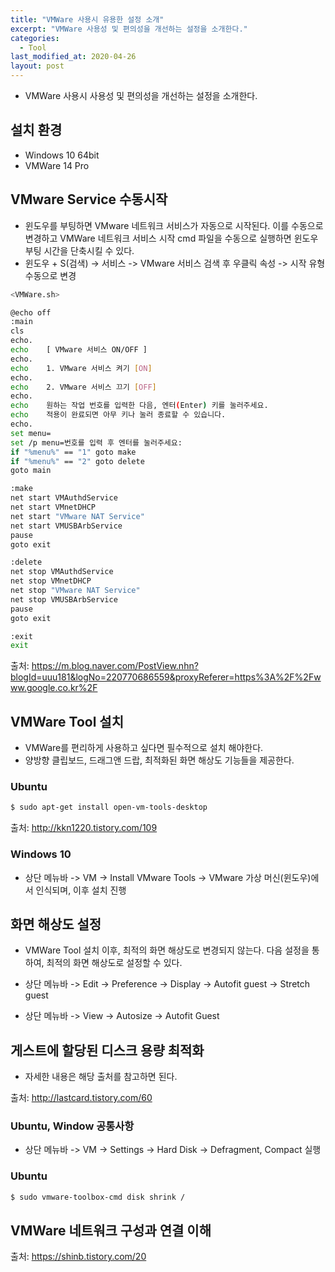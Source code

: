 ```yaml
---
title: "VMWare 사용시 유용한 설정 소개"
excerpt: "VMWare 사용성 및 편의성을 개선하는 설정을 소개한다."
categories:
  - Tool
last_modified_at: 2020-04-26
layout: post
---
```

- VMWare 사용시 사용성 및 편의성을 개선하는 설정을 소개한다.



## 설치 환경
- Windows 10 64bit
- VMWare 14 Pro



## VMware Service 수동시작
- 윈도우를 부팅하면 VMware 네트워크 서비스가 자동으로 시작된다. 이를 수동으로 변경하고 VMWare 네트워크 서비스 시작 cmd 파일을 수동으로 실행하면 윈도우 부팅 시간을 단축시킬 수 있다.
- 윈도우 + S(검색) -> 서비스 -> VMware 서비스 검색 후 우클릭 속성 -> 시작 유형 수동으로 변경

```bash
<VMWare.sh>

@echo off
:main
cls
echo.
echo	[ VMware 서비스 ON/OFF ]
echo.
echo	1. VMware 서비스 켜기 [ON]
echo.
echo	2. VMware 서비스 끄기 [OFF]
echo.
echo	원하는 작업 번호를 입력한 다음, 엔터(Enter) 키를 눌러주세요.
echo	적용이 완료되면 아무 키나 눌러 종료할 수 있습니다.
echo.
set menu=
set /p menu=번호를 입력 후 엔터를 눌러주세요:
if "%menu%" == "1" goto make
if "%menu%" == "2" goto delete
goto main

:make
net start VMAuthdService
net start VMnetDHCP
net start "VMware NAT Service"
net start VMUSBArbService
pause
goto exit

:delete
net stop VMAuthdService
net stop VMnetDHCP
net stop "VMware NAT Service"
net stop VMUSBArbService
pause
goto exit

:exit
exit
```

출처: <https://m.blog.naver.com/PostView.nhn?blogId=uuu181&logNo=220770686559&proxyReferer=https%3A%2F%2Fwww.google.co.kr%2F>



## VMWare Tool 설치
- VMWare를 편리하게 사용하고 싶다면 필수적으로 설치 해야한다.
- 양방향 클립보드, 드래그앤 드랍, 최적화된 화면 해상도 기능들을 제공한다.


### Ubuntu
```bash
$ sudo apt-get install open-vm-tools-desktop
```

출처: <http://kkn1220.tistory.com/109>


### Windows 10
- 상단 메뉴바 -> VM -> Install VMware Tools -> VMware 가상 머신(윈도우)에서 인식되며, 이후 설치 진행



## 화면 해상도 설정
- VMWare Tool 설치 이후, 최적의 화면 해상도로 변경되지 않는다. 다음 설정을 통하여, 최적의 화면 해상도로 설정할 수 있다.

- 상단 메뉴바 -> Edit -> Preference -> Display -> Autofit guest -> Stretch guest
- 상단 메뉴바 -> View -> Autosize -> Autofit Guest


## 게스트에 할당된 디스크 용량 최적화
- 자세한 내용은 해당 출처를 참고하면 된다.

출처: <http://lastcard.tistory.com/60>


### Ubuntu, Window 공통사항
- 상단 메뉴바 -> VM -> Settings -> Hard Disk -> Defragment, Compact 실행


### Ubuntu
```bash
$ sudo vmware-toolbox-cmd disk shrink /
```



## VMWare 네트워크 구성과 연결 이해
출처: <https://shinb.tistory.com/20>